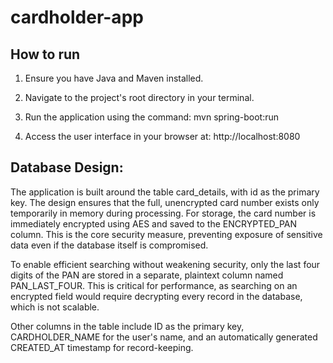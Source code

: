 # cardholder-app
## How to run 
1. Ensure you have Java and Maven installed.

2. Navigate to the project's root directory in your terminal.

3. Run the application using the command: mvn spring-boot:run

4. Access the user interface in your browser at: http://localhost:8080


## Database Design:

The application is built around the table card_details, with id as the primary key.
The design ensures that the full, unencrypted card number exists only temporarily in memory during processing. For storage, the card number is immediately encrypted using AES and saved to the ENCRYPTED_PAN column. This is the core security measure, preventing exposure of sensitive data even if the database itself is compromised.

To enable efficient searching without weakening security, only the last four digits of the PAN are stored in a separate, plaintext column named PAN_LAST_FOUR. This is critical for performance, as searching on an encrypted field would require decrypting every record in the database, which is not scalable.

Other columns in the table include ID as the primary key, CARDHOLDER_NAME for the user's name, and an automatically generated CREATED_AT timestamp for record-keeping.
